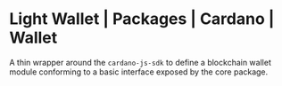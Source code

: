 # Light Wallet | Packages | Cardano | Wallet

A thin wrapper around the `cardano-js-sdk` to define a blockchain wallet module conforming to
a basic interface exposed by the core package.
